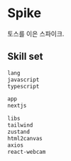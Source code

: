 # Spike

토스를 이은 스파이크.

## Skill set

```txt
lang
javascript
typescript

app
nextjs

libs
tailwind
zustand
html2canvas
axios
react-webcam
```
